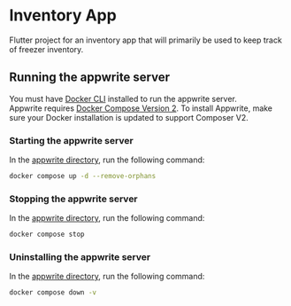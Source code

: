 # Inventory App

Flutter project for an inventory app that will primarily be used to keep track of freezer inventory.

## Running the appwrite server

You must have [Docker CLI](https://www.docker.com/products/docker-desktop/) installed to run the appwrite server.  
Appwrite requires [Docker Compose Version 2](https://docs.docker.com/compose/install/). To install Appwrite, make sure your Docker installation is updated to support Composer V2.

### Starting the appwrite server

In the [appwrite directory](/appwrite), run the following command:
```bash
docker compose up -d --remove-orphans
```

### Stopping the appwrite server

In the [appwrite directory](/appwrite), run the following command:
```bash
docker compose stop
```

### Uninstalling the appwrite server

In the [appwrite directory](/appwrite), run the following command:
```bash
docker compose down -v
```